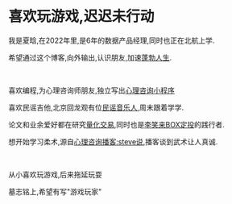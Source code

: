 <h1>  <span>喜欢玩游戏,迟迟未行动</span></h1>

<p>
	我是夏晗,在2022年里,是6年的数据产品经理,同时也正在北航上学.&nbsp;
</p>
<p>
	希望通过这个博客,向外输出,认识朋友,加速<a href="https://ishanshan.im/#/cmty/model_idealife" target="_blank">蓬勃人生</a>.
</p>
<p>
	<br />
</p>
<p>
	<span>喜欢编程,为心理咨询师朋友,独立写出<a href="https://xiahan.life/blog/%E7%8B%AC%E7%AB%8B%E5%B0%8F%E7%A8%8B%E5%BA%8F-%E6%9A%96%E4%B8%80%E4%B8%80%E5%BF%83%E7%90%86%E5%92%A8%E8%AF%A2.html" target="_blank">心理咨询小程序</a></span> 
</p>
<p>
	喜欢民谣吉他,北京回龙观有位<a href="https://music.163.com/#/artist?id=12357058" target="_blank">民谣音乐人</a>,周末跟着学学.
</p>
<p>
	论文和业余爱好都在研究<a href="https://www.quantclass.cn/" target="_blank">量化交易</a>,同时也是<a href="https://github.com/xiaolai/regular-investing-in-box" target="_blank">李笑来BOX定投</a>的践行者.
</p>
<p>
	想开始学习柔术,源自<a href="https://steveshuo.com/" target="_blank">心理咨询播客:steve说</a>,播客谈到武术让人真诚.
</p>
<p>
	<br />
</p>
<p>
	从小喜欢玩游戏,后来拖延玩耍
</p>
<p>
	墓志铭上,希望有写"游戏玩家"
</p>